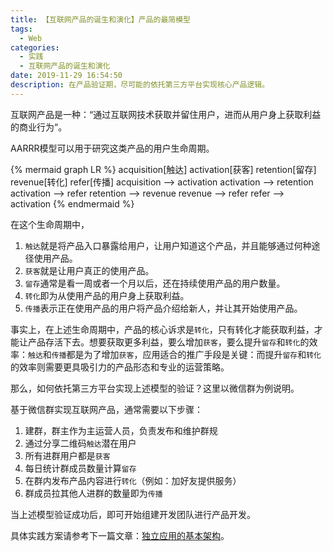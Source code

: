 ```yaml
---
title: 【互联网产品的诞生和演化】产品的最简模型
tags:
  - Web
categories:
  - 实践
  - 互联网产品的诞生和演化
date: 2019-11-29 16:54:50
description: 在产品验证期，尽可能的依托第三方平台实现核心产品逻辑。
---
```


互联网产品是一种：“通过互联网技术获取并留住用户，进而从用户身上获取利益的商业行为“。

AARRR模型可以用于研究这类产品的用户生命周期。

{% mermaid graph LR %}
acquisition[触达]
activation[获客]
retention[留存]
revenue[转化]
refer[传播]
acquisition --> activation
activation --> retention
activation --> refer
retention --> revenue
revenue --> refer
refer --> activation
{% endmermaid %}

在这个生命周期中，
1. `触达`就是将产品入口暴露给用户，让用户知道这个产品，并且能够通过何种途径使用产品。
1. `获客`就是让用户真正的使用产品。
1. `留存`通常是看一周或者一个月以后，还在持续使用产品的用户数量。
1. `转化`即为从使用产品的用户身上获取利益。
1. `传播`表示正在使用产品的用户将产品介绍给新人，并让其开始使用产品。

事实上，在上述生命周期中，产品的核心诉求是`转化`，只有转化才能获取利益，才能让产品存活下去。想要获取更多利益，要么增加`获客`，要么提升`留存`和`转化`的效率：`触达`和`传播`都是为了增加`获客`，应用适合的推广手段是关键：而提升`留存`和`转化`的效率则需要更具吸引力的产品形态和专业的运营策略。


那么，如何依托第三方平台实现上述模型的验证？这里以微信群为例说明。

基于微信群实现互联网产品，通常需要以下步骤：

1. 建群，群主作为主运营人员，负责发布和维护群规
1. 通过分享二维码`触达`潜在用户
1. 所有进群用户都是`获客`
1. 每日统计群成员数量计算`留存`
1. 在群内发布产品内容进行`转化`（例如：加好友提供服务）
1. 群成员拉其他人进群的数量即为`传播`

当上述模型验证成功后，即可开始组建开发团队进行产品开发。

具体实践方案请参考下一篇文章：[独立应用的基本架构](/posts/practice/0ws/0ws-base/)。
